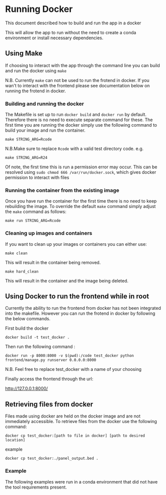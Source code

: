# Running Docker #

This document described how to build and run the app in a docker

This will allow the app to run without the need to create a conda environment or install necessary
dependencies.



## Using Make ##

If choosing to interact with the app through the command line you can build and run the docker using
`make`

N.B. Currently `make` can not be used to run the frotend in docker. If you wan't to interact with the
frontend please see documentation below on running the frotend in docker.

### Building and running the docker ###

The Makefile is set up to run `docker build` and `docker run` by default. Therefore there is no need
to execute separate command for these.
The first time you are running the docker simply use the following command to build your image and run
the container.

```
make STRING_ARG=Rcode
```

N.B.Make sure to replace `Rcode` with a valid test directory code.
e.g.

```
make STRING_ARG=R24
```

Of note, the first time this is run a permission error may occur. This can be resolved using `sudo chmod 666 /var/run/docker.sock`, which gives docker permission to interact with files

### Running the container from the existing image ###
Once you have run the container for the first time there is no need to keep rebuilding the image. To override the
default `make` command simply adjust the `make` command as follows:

```
make run STRING_ARG=Rcode
```

### Cleaning up images and containers ###
If you want to clean up your images or containers you can either use:

```
make clean
```
This will result in the container being removed.

```
make hard_clean
```
This will result in the container and the image being deleted.



## Using Docker to run the frontend while in root ##

Currently the ability to run the frontend from docker has not been integrated
into the makefile. However you can run the frotend in docker by following the
below commands.

First build the docker

```
docker build -t test_docker .
```

Then run the following command :

```
docker run -p 8000:8000 -v $(pwd):/code test_docker python frontend/manage.py runserver 0.0.0.0:8000
```

N.B. Feel free to replace test_docker with a name of your choosing

Finally access the frontend through the url:

http://127.0.0.1:8000/

## Retrieving files from docker ##

Files made using docker are held on the docker image and are not immediately accessible.
To retrieve files from the docker use the following command:

```
docker cp test_docker:[path to file in docker] [path to desired location]
```

example

```
docker cp test_docker:./panel_output.bed .
```

### Example ###

The following examples were run in a conda environment that did not have the tool requirements present.
